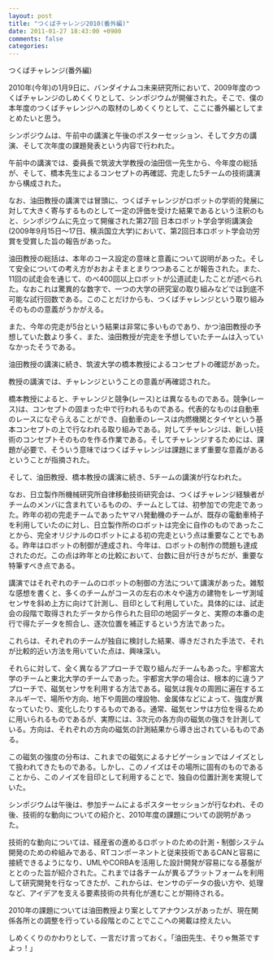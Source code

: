 ```yaml
---
layout: post
title: "つくばチャレンジ2010(番外編)"
date: 2011-01-27 18:43:00 +0900
comments: false
categories: 
---
```

つくばチャレンジ(番外編)

2010年(今年)の1月9日に、バンダイナムコ未来研究所において、2009年度のつくばチャレンジのしめくくりとして、シンポジウムが開催された。そこで、僕の本年度のつくばチャレンジへの取材のしめくくりとして、ここに番外編としてまとめたいと思う。

シンポジウムは、午前中の講演と午後のポスターセッション、そして夕方の講演、そして次年度の課題発表という内容で行われた。

午前中の講演では、委員長で筑波大学教授の油田信一先生から、今年度の総括が、そして、橋本先生によるコンセプトの再確認、完走した5チームの技術講演から構成された。

なお、油田教授の講演では冒頭に、つくばチャレンジがロボットの学術的発展に対して大きく寄与するものとして一定の評価を受けた結果であるという注釈のもと、シンポジウムに先立って開催された第27回 日本ロボット学会学術講演会(2009年9月15日〜17日、横浜国立大学)において、第2回日本ロボット学会功労賞を受賞した旨の報告があった。

油田教授の総括は、本年のコース設定の意味と意義について説明があった。そして安全についての考え方がおおよそまとまりつつあることが報告された。また、11回の試走会を通じて、のべ400回以上ロボットが公道試走したことが述べられた。なおこれは驚異的な数字で、一つの大学の研究室の取り組みなどでは到底不可能な試行回数である。このことだけからも、つくばチャレンジという取り組みそのものの意義がうかがえる。

また、今年の完走が5台という結果は非常に多いものであり、かつ油田教授の予想していた数より多く、また、油田教授が完走を予想していたチームは入っていなかったそうである。

油田教授の講演に続き、筑波大学の橋本教授によるコンセプトの確認があった。

教授の講演では、チャレンジということの意義が再確認された。

橋本教授によると、チャレンジと競争(レース)とは異なるものである。競争(レース)は、コンセプトの固まった中で行われるものである。代表的なものは自動車のレースになぞらえることができ、自動車のレースは内燃機関とタイヤという基本コンセプトの上で行なわれる取り組みである。対してチャレンジは、新しい技術のコンセプトそのものを作る作業である。そしてチャレンジするためには、課題が必要で、そういう意味ではつくばチャレンジは課題にまず重要な意義があるということが指摘された。

そして、油田教授、橋本教授の講演に続き、5チームの講演が行なわれた。

なお、日立製作所機械研究所自律移動技術研究会は、つくばチャレンジ経験者がチームのメンバに含まれているものの、チームとしては、初参加での完走であった。昨年の初の完走チームであったヤマハ発動機のチームが、既存の電動車椅子を利用していたのに対し、日立製作所のロボットは完全に自作のものであったことから、完全オリジナルのロボットによる初の完走という点は重要なことでもある。昨年はロボットの制御が達成され、今年は、ロボットの制作の問題も達成されたのだ。この点は昨年との比較において、台数に目が行きがちだが、重要な特筆すべき点である。

講演ではそれぞれのチームのロボットの制御の方法について講演があった。雑駁な感想を書くと、多くのチームがコースの左右の木々や遠方の建物をレーザ測域センサを斜め上方に向けて計測し、目印として利用していた。具体的には、試走会の段階で取得されたデータから作られた目印の地図データと、実際の本番の走行で得たデータを照合し、逐次位置を補正するという方法であった。

これらは、それぞれのチームが独自に検討した結果、導きだされた手法で、それが比較的近い方法を用いていた点は、興味深い。

それらに対して、全く異なるアプローチで取り組んだチームもあった。宇都宮大学のチームと東北大学のチームであった。宇都宮大学の場合は、根本的に違うアプローチで、磁気センサを利用する方法である。磁気は我々の周囲に遍在するエネルギーで、場所や方向、地下や周囲の埋設物、金属体などによって、強度が異なっていたり、変化したりするものである。通常、磁気センサは方位を得るために用いられるものであるが、実際には、3次元の各方向の磁気の強さを計測している。方向は、それぞれの方向の磁気の計測結果から導き出されているものである。

この磁気の強度の分布は、これまでの磁気によるナビゲーションではノイズとして扱われてきたものである。しかし、このノイズはその場所に固有のものであることから、このノイズを目印として利用することで、独自の位置計測を実現していた。

シンポジウムは午後は、参加チームによるポスターセッションが行なわれ、その後、技術的な動向についての紹介と、2010年度の課題についての説明があった。

技術的な動向については、経産省の進めるロボットのための計測・制御システム開発のための枠組みである、RTコンポーネントと従来技術であるCANと容易に接続できるようになり、UMLやCORBAを活用した設計開発が容易になる基盤がととのった旨が紹介された。これまでは各チームが異るプラットフォームを利用して研究開発を行なってきたが、これからは、センサのデータの扱い方や、処理など、アイデアを支える要素技術の共有化が進むことが期待される。

2010年の課題については油田教授より案としてアナウンスがあったが、現在関係各所との調整を行っている段階とのことでここへの掲載は控えたい。

しめくくりのかわりとして、一言だけ言っておく。「油田先生、そりゃ無茶ですよっ！」